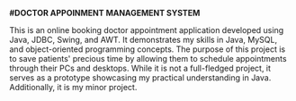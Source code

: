 **#DOCTOR APPOINMENT MANAGEMENT SYSTEM**

This is an online booking doctor appointment application developed using Java, JDBC, Swing, and AWT. It demonstrates my skills in Java, MySQL, and object-oriented programming concepts. The purpose of this project is to save patients' precious time by allowing them to schedule appointments through their PCs and desktops. While it is not a full-fledged project, it serves as a prototype showcasing my practical understanding in Java. Additionally, it is my minor project.
